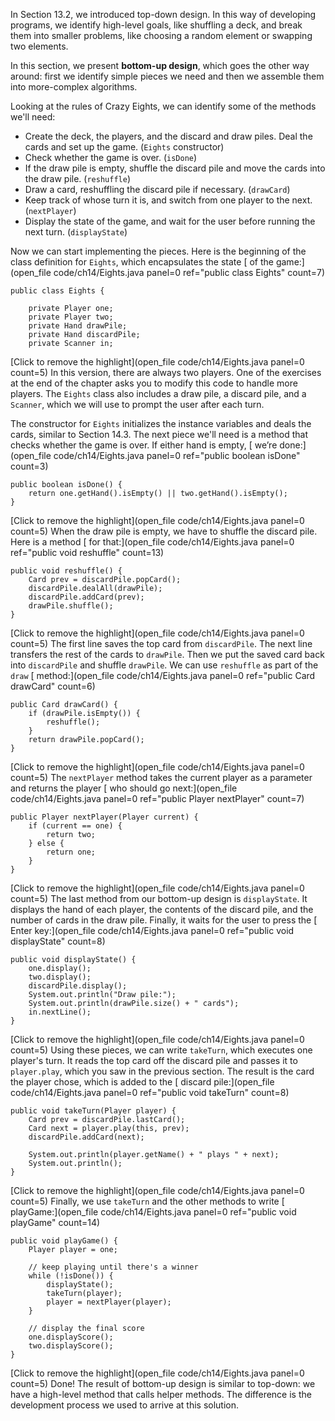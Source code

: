 In Section 13.2, we introduced top-down design. In this way of developing programs, we identify high-level goals, like shuffling a deck, and break them into smaller problems, like choosing a random element or swapping two elements.


In this section, we present **bottom-up design**, which goes the other way around: first we identify simple pieces we need and then we assemble them into more-complex algorithms.

Looking at the rules of Crazy Eights, we can identify some of the methods we'll need:



* Create the deck, the players, and the discard and draw piles. Deal the cards and set up the game. (`Eights` constructor)
* Check whether the game is over. (`isDone`)
* If the draw pile is empty, shuffle the discard pile and move the cards into the draw pile. (`reshuffle`)
* Draw a card, reshuffling the discard pile if necessary. (`drawCard`)
* Keep track of whose turn it is, and switch from one player to the next. (`nextPlayer`)
* Display the state of the game, and wait for the user before running the next turn. (`displayState`)



Now we can start implementing the pieces. Here is the beginning of the class definition for `Eights`, which encapsulates the state [ of the game:](open_file code/ch14/Eights.java panel=0 ref="public class Eights" count=7)



```code
public class Eights {

    private Player one;
    private Player two;
    private Hand drawPile;
    private Hand discardPile;
    private Scanner in;
```

[Click to remove the highlight](open_file code/ch14/Eights.java panel=0 count=5)
 In this version, there are always two players. One of the exercises at the end of the chapter asks you to modify this code to handle more players. The `Eights` class also includes a draw pile, a discard pile, and a `Scanner`, which we will use to prompt the user after each turn.

The constructor for `Eights` initializes the instance variables and deals the cards, similar to Section 14.3. The next piece we'll need is a method that checks whether the game is over. If either hand is empty, [ we’re done:](open_file code/ch14/Eights.java panel=0 ref="public boolean isDone" count=3)


```code
public boolean isDone() {
    return one.getHand().isEmpty() || two.getHand().isEmpty();
}
```

[Click to remove the highlight](open_file code/ch14/Eights.java panel=0 count=5)
 When the draw pile is empty, we have to shuffle the discard pile. Here is a method [ for that:](open_file code/ch14/Eights.java panel=0 ref="public void reshuffle" count=13)


```code
public void reshuffle() {
    Card prev = discardPile.popCard();
    discardPile.dealAll(drawPile);
    discardPile.addCard(prev);
    drawPile.shuffle();
}
```

[Click to remove the highlight](open_file code/ch14/Eights.java panel=0 count=5)
 The first line saves the top card from `discardPile`. The next line transfers the rest of the cards to `drawPile`. Then we put the saved card back into `discardPile` and shuffle `drawPile`. We can use `reshuffle` as part of the `draw` [ method:](open_file code/ch14/Eights.java panel=0 ref="public Card drawCard" count=6)


```code
public Card drawCard() {
    if (drawPile.isEmpty()) {
        reshuffle();
    }
    return drawPile.popCard();
}
```

[Click to remove the highlight](open_file code/ch14/Eights.java panel=0 count=5)
 The `nextPlayer` method takes the current player as a parameter and returns the player [ who should go next:](open_file code/ch14/Eights.java panel=0 ref="public Player nextPlayer" count=7)


```code
public Player nextPlayer(Player current) {
    if (current == one) {
        return two;
    } else {
        return one;
    }
}
```

[Click to remove the highlight](open_file code/ch14/Eights.java panel=0 count=5)
 The last method from our bottom-up design is `displayState`. It displays the hand of each player, the contents of the discard pile, and the number of cards in the draw pile. Finally, it waits for the user to press the [ Enter key:](open_file code/ch14/Eights.java panel=0 ref="public void displayState" count=8)


```code
public void displayState() {
    one.display();
    two.display();
    discardPile.display();
    System.out.println("Draw pile:");
    System.out.println(drawPile.size() + " cards");
    in.nextLine();
}
```

[Click to remove the highlight](open_file code/ch14/Eights.java panel=0 count=5)
 Using these pieces, we can write `takeTurn`, which executes one player's turn. It reads the top card off the discard pile and passes it to `player.play`, which you saw in the previous section. The result is the card the player chose, which is added to the [ discard pile:](open_file code/ch14/Eights.java panel=0 ref="public void takeTurn" count=8)


```code
public void takeTurn(Player player) {
    Card prev = discardPile.lastCard();
    Card next = player.play(this, prev);
    discardPile.addCard(next);

    System.out.println(player.getName() + " plays " + next);
    System.out.println();
}
```

[Click to remove the highlight](open_file code/ch14/Eights.java panel=0 count=5)
 Finally, we use `takeTurn` and the other methods to write [  playGame:](open_file code/ch14/Eights.java panel=0 ref="public void playGame" count=14)


```code
public void playGame() {
    Player player = one;

    // keep playing until there's a winner
    while (!isDone()) {
        displayState();
        takeTurn(player);
        player = nextPlayer(player);
    }

    // display the final score
    one.displayScore();
    two.displayScore();
}
```

[Click to remove the highlight](open_file code/ch14/Eights.java panel=0 count=5)
 Done! The result of bottom-up design is similar to top-down: we have a high-level method that calls helper methods. The difference is the development process we used to arrive at this solution.